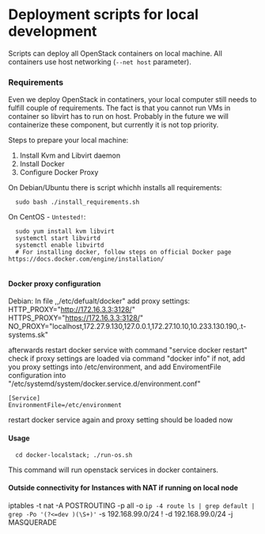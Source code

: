 # Deployment scripts for local development

Scripts can deploy all OpenStack containers on local machine.
All containers use host networking (`--net host` parameter).

### Requirements

Even we deploy OpenStack in contatiners, your local computer still needs to fulfill couple of requirements.
The fact is that you cannot run VMs in container so libvirt has to run on host. 
Probably in the future we will containerize these component, but currently it is not top priority.

Steps to prepare your local machine:

1. Install Kvm and Libvirt daemon
2. Install Docker
3. Configure Docker Proxy

On Debian/Ubuntu there is script whichh installs all requirements:
```
  sudo bash ./install_requirements.sh
```

On CentOS - `Untested!`:
```
  sudo yum install kvm libvirt 
  systemctl start libvirtd 
  systemctl enable libvirtd
  # For installing docker, follow steps on official Docker page https://docs.docker.com/engine/installation/
    
```

#### Docker proxy configuration
Debian:
In file ,,/etc/defualt/docker"
 add proxy settings:
 HTTP_PROXY="http://172.16.3.3:3128/"
 HTTPS_PROXY="https://172.16.3.3:3128/"
 NO_PROXY="localhost,172.27.9.130,127.0.0.1,172.27.10.10,10.233.130.190,.t-systems.sk"

afterwards restart docker service with command "service docker restart"
check if proxy settings are loaded via command "docker info"
if not, add you proxy settings into /etc/environment, and add EnviromentFile configuration into "/etc/systemd/system/docker.service.d/environment.conf"

``` 
[Service]
EnvironmentFile=/etc/environment
```

restart docker service again and proxy setting should be loaded now

#### Usage

```
  cd docker-localstack; ./run-os.sh
```

This command will run openstack services in docker containers. 

#### Outside connectivity for Instances with NAT if running on local node

iptables -t nat -A POSTROUTING -p all -o `ip -4 route ls | grep default | grep -Po '(?<=dev )(\S+)'` -s 192.168.99.0/24 ! -d 192.168.99.0/24 -j MASQUERADE
